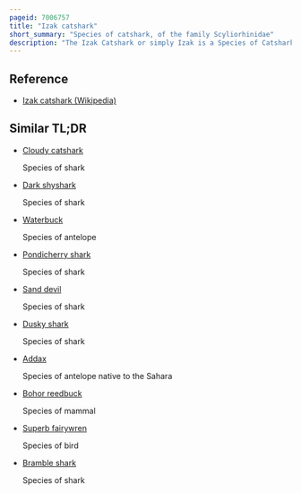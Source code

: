 ```yaml
---
pageid: 7006757
title: "Izak catshark"
short_summary: "Species of catshark, of the family Scyliorhinidae"
description: "The Izak Catshark or simply Izak is a Species of Catshark, belonging to the Family Scyliorhinidae, common off the Coasts of South Africa and southern Namibia. It typically inhabits the Outer continental Shelf at Depths of 100300m with the Males deeper than Females and Juveniles. The Izak Catshark has a short wide flattened Head and a robust Body tapering to a long Slender Tail. It can be identified by its Ornate Color Pattern of dark brown Spots or Reticulations and Blotches on a light yellowish Background, as well as by the enlarged dermal Denticles over its pectoral Fins and along its Dorsal Midline from the Snout to the second Dorsal Fin. This species reaches 69 Cm in Length, with the Males larger than Females."
---
```


## Reference

- [Izak catshark (Wikipedia)](https://en.wikipedia.org/?curid=7006757)

## Similar TL;DR

- [Cloudy catshark](/tldr/en/cloudy-catshark)

  Species of shark

- [Dark shyshark](/tldr/en/dark-shyshark)

  Species of shark

- [Waterbuck](/tldr/en/waterbuck)

  Species of antelope

- [Pondicherry shark](/tldr/en/pondicherry-shark)

  Species of shark

- [Sand devil](/tldr/en/sand-devil)

  Species of shark

- [Dusky shark](/tldr/en/dusky-shark)

  Species of shark

- [Addax](/tldr/en/addax)

  Species of antelope native to the Sahara

- [Bohor reedbuck](/tldr/en/bohor-reedbuck)

  Species of mammal

- [Superb fairywren](/tldr/en/superb-fairywren)

  Species of bird

- [Bramble shark](/tldr/en/bramble-shark)

  Species of shark
